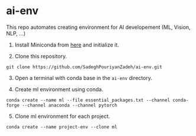 # ai-env
This repo automates creating environment for AI developement (ML, Vision, NLP, ...)

1. Install Miniconda from [here](https://docs.conda.io/en/main/miniconda.html) and initialize it.

2. Clone this repository.

```git clone https://github.com/SadeghPouriyanZadeh/ai-env.git```

3. Open a terminal with conda base in the ```ai-env``` directory.

4. Create ml environment using conda.

```conda create --name ml --file essential_packages.txt --channel conda-forge --channel anaconda --channel pytorch```

5. Clone ml environment for each project.

```conda create --name project-env --clone ml```